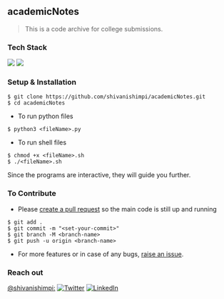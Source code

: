 ## academicNotes
> This is a code archive for college submissions.

### Tech Stack

![](https://img.shields.io/badge/Python-v3.9.1-informational?style=flat&logo=data:image/svg%2bxml;base64,<BASE64_DATA>)
![](https://img.shields.io/badge/Shell-Zsh-informational?style=flat&logo=<LOGO_NAME>&logoColor=white&color=5a4fcf)


### Setup & Installation

```
$ git clone https://github.com/shivanishimpi/academicNotes.git
$ cd academicNotes
```

- To run python files

```
$ python3 <fileName>.py
```

- To run shell files

```
$ chmod +x <fileName>.sh
$ ./<fileName>.sh
```

Since the programs are interactive, they will guide you further.


### To Contribute

- Please [create a pull request](https://github.com/shivanishimpi/academicNotes/pulls) so the main code is still up and running

```
$ git add .
$ git commit -m "<set-your-commit>"
$ git branch -M <branch-name>
$ git push -u origin <branch-name>
```

- For more features or in case of any bugs, [raise an issue](https://github.com/shivanishimpi/academicNotes/issues).

### Reach out

[@shivanishimpi:](https://github.com/shivanishimpi)
[![Twitter][1.2]][1]
[![LinkedIn][2.2]][2]

[1.2]: https://user-images.githubusercontent.com/26264600/88994487-151cad00-d31b-11ea-8795-da01dd1f29d7.png
[2.2]: https://user-images.githubusercontent.com/26264600/88994287-99226500-d31a-11ea-9a80-a91afd654777.png

[1]: https://twitter.com/ShimpiShivani
[2]: https://www.linkedin.com/in/shivani-shimpi-5113a8170/

